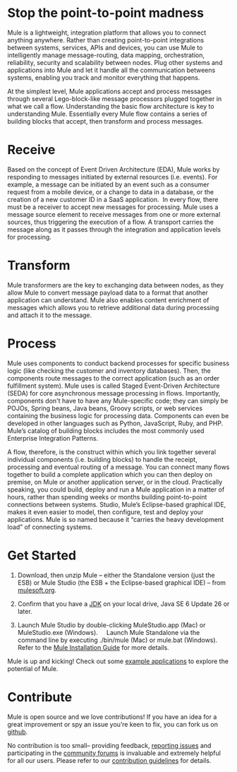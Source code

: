 Stop the point-to-point madness
===============================
Mule is a lightweight, integration platform that allows you to connect anything anywhere. Rather than creating point-to-point integrations between systems, services, APIs and devices, you can use Mule to intelligently manage message-routing, data mapping, orchestration, reliability, security and scalability between nodes. Plug other systems and applications into Mule and let it handle all the communication betweens systems, enabling you track and monitor everything that happens. 

At the simplest level, Mule applications accept and process messages through several Lego-block-like message processors plugged together in what we call a flow. Understanding the basic flow architecture is key to understanding Mule. Essentially every Mule flow contains a series of building blocks that accept, then transform and process messages. 

Receive
=======
Based on the concept of Event Driven Architecture (EDA), Mule works by responding to messages initiated by external resources (i.e. events). For example, a message can be initiated by an event such as a consumer request from a mobile device, or a change to data in a database, or the creation of a new customer ID in a SaaS application. 
 In every flow, there must be a receiver to accept new messages for processing. Mule uses a message source element to receive messages from one or more external sources, thus triggering the execution of a flow. A transport carries the message along as it passes through the integration and application levels for processing.

Transform
=========
Mule transformers are the key to exchanging data between nodes, as they allow Mule to convert message payload data to a format that another application can understand. Mule also enables content enrichment of messages which allows you to retrieve additional data during processing and attach it to the message.

Process
=======
Mule uses components to conduct backend processes for specific business logic (like checking the customer and inventory databases). Then, the components route messages to the correct application (such as an order fulfillment system). Mule uses is called Staged Event-Driven Architecture (SEDA) for core asynchronous message processing in flows. Importantly, components don't have to have any Mule-specific code; they can simply be POJOs, Spring beans, Java beans, Groovy scripts, or web services containing the business logic for processing data. Components can even be developed in other languages such as Python, JavaScript, Ruby, and PHP. Mule’s catalog of building blocks includes the most commonly used Enterprise Integration Patterns.

A flow, therefore, is the construct within which you link together several individual components (i.e. building blocks) to handle the receipt, processing and eventual routing of a message. You can connect many flows together to build a complete application which you can then deploy on premise, on Mule or another application server, or in the cloud. Practically speaking, you could build, deploy and run a Mule application in a matter of hours, rather than spending weeks or months building point-to-point connections between systems. Studio, Mule’s Eclipse-based graphical IDE, makes it even easier to model, then configure, test and deploy your applications. Mule is so named because it “carries the heavy development load” of connecting systems.

Get Started
===========

1. Download, then unzip Mule – either the Standalone version (just the ESB) or Mule Studio (the ESB + the Eclipse-based graphical IDE) – from [mulesoft.org](http://www.mulesoft.org).

1. Confirm that you have a [JDK](http://www.oracle.com/technetwork/java/javase/downloads/index.html) on your local drive, Java SE 6 Update 26 or later.

1. Launch Mule Studio by double-clicking MuleStudio.app (Mac) or MuleStudio.exe (Windows).  
     Launch Mule Standalone via the command line by executing ./bin/mule (Mac) or mule.bat (Windows). 
     Refer to the [Mule Installation Guide](http://www.mulesoft.org/documentation/display/current/Downloading+and+Launching+Mule+ESB) for more details. 

Mule is up and kicking! Check out some [example applications](http://www.mulesoft.org/documentation/display/current/Mule+Examples) to explore the potential of Mule.


Contribute
==========
Mule is open source and we love contributions! If you have an idea for a great improvement or spy an issue you’re keen to fix, you can fork us on [github](https://github.com/mulesoft/mule).

No contribution is too small– providing feedback, [reporting issues](http://www.mulesoft.org/jira/browse/MULE) and participating in the [community forums](http://forum.mulesoft.org/mulesoft) is invaluable and extremely helpful for all our users. Please refer to our [contribution guidelines](http://www.mulesoft.org/documentation/display/current/Mule+Contributors+Guide) for details.




